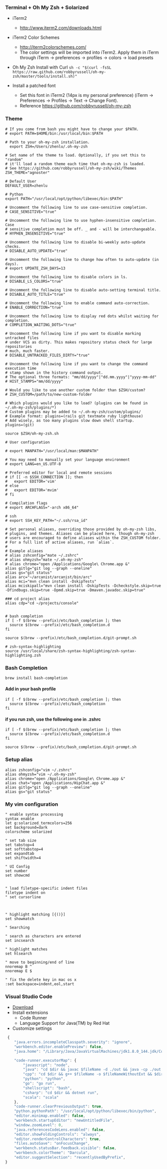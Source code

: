 ### Terminal + Oh My Zsh + Solarized
- iTerm2
  - http://www.iterm2.com/downloads.html
- iTerm2 Color Schemes
  - http://iterm2colorschemes.com/
  - The color settings will be imported into iTerm2. Apply them in iTerm through iTerm -> preferences -> profiles -> colors -> load presets

- Oh My Zsh
Install with Curl `sh -c "$(curl -fsSL https://raw.github.com/robbyrussell/oh-my-zsh/master/tools/install.sh)"`

- Install a patched font
  - Set this font in iTerm2 (14px is my personal preference) (iTerm -> Preferences -> Profiles -> Text -> Change Font).
  - Reference  https://github.com/robbyrussell/oh-my-zsh

### Theme
```
# If you come from bash you might have to change your $PATH.
# export PATH=$HOME/bin:/usr/local/bin:$PATH

# Path to your oh-my-zsh installation.
  export ZSH=/Users/zhenlu/.oh-my-zsh

# Set name of the theme to load. Optionally, if you set this to "random"
# it'll load a random theme each time that oh-my-zsh is loaded.
# See https://github.com/robbyrussell/oh-my-zsh/wiki/Themes
ZSH_THEME="agnoster"

# Default User
DEFAULT_USER=zhenlu

# Python
export PATH="/usr/local/opt/python/libexec/bin:$PATH"

# Uncomment the following line to use case-sensitive completion.
# CASE_SENSITIVE="true"

# Uncomment the following line to use hyphen-insensitive completion. Case
# sensitive completion must be off. _ and - will be interchangeable.
# HYPHEN_INSENSITIVE="true"

# Uncomment the following line to disable bi-weekly auto-update checks.
# DISABLE_AUTO_UPDATE="true"

# Uncomment the following line to change how often to auto-update (in days).
# export UPDATE_ZSH_DAYS=13

# Uncomment the following line to disable colors in ls.
# DISABLE_LS_COLORS="true"

# Uncomment the following line to disable auto-setting terminal title.
# DISABLE_AUTO_TITLE="true"

# Uncomment the following line to enable command auto-correction.
# ENABLE_CORRECTION="true"

# Uncomment the following line to display red dots whilst waiting for completion.
# COMPLETION_WAITING_DOTS="true"

# Uncomment the following line if you want to disable marking untracked files
# under VCS as dirty. This makes repository status check for large repositories
# much, much faster.
# DISABLE_UNTRACKED_FILES_DIRTY="true"

# Uncomment the following line if you want to change the command execution time
# stamp shown in the history command output.
# The optional three formats: "mm/dd/yyyy"|"dd.mm.yyyy"|"yyyy-mm-dd"
# HIST_STAMPS="mm/dd/yyyy"

# Would you like to use another custom folder than $ZSH/custom?
# ZSH_CUSTOM=/path/to/new-custom-folder

# Which plugins would you like to load? (plugins can be found in ~/.oh-my-zsh/plugins/*)
# Custom plugins may be added to ~/.oh-my-zsh/custom/plugins/
# Example format: plugins=(rails git textmate ruby lighthouse)
# Add wisely, as too many plugins slow down shell startup.
plugins=(git)

source $ZSH/oh-my-zsh.sh

# User configuration

# export MANPATH="/usr/local/man:$MANPATH"

# You may need to manually set your language environment
# export LANG=en_US.UTF-8

# Preferred editor for local and remote sessions
# if [[ -n $SSH_CONNECTION ]]; then
#   export EDITOR='vim'
# else
#   export EDITOR='mvim'
# fi

# Compilation flags
# export ARCHFLAGS="-arch x86_64"

# ssh
# export SSH_KEY_PATH="~/.ssh/rsa_id"

# Set personal aliases, overriding those provided by oh-my-zsh libs,
# plugins, and themes. Aliases can be placed here, though oh-my-zsh
# users are encouraged to define aliases within the ZSH_CUSTOM folder.
# For a full list of active aliases, run `alias`.
#
# Example aliases
# alias zshconfig="mate ~/.zshrc"
# alias ohmyzsh="mate ~/.oh-my-zsh"
# alias chrome="open /Applications/Google\ Chrome.app &"
alias gitlg="git log --graph --oneline"
alias gs="git status"
alias arc="~/arcanist/arcanist/bin/arc"
alias mci="mvn clean install -DskipTests"
alias mciskipall="mvn clean install -DskipTests -Dcheckstyle.skip=true -Dfindbugs.skip=true -Dpmd.skip=true -Dmaven.javadoc.skip=true"

### cd project alias
alias cdp="cd ~/projects/console"


# bash completion
if [ -f $(brew --prefix)/etc/bash_completion ]; then
  source $(brew --prefix)/etc/bash_completion.d
fi
 
source $(brew --prefix)/etc/bash_completion.d/git-prompt.sh

# zsh-syntax-highlighting
source /usr/local/share/zsh-syntax-highlighting/zsh-syntax-highlighting.zsh

```

### Bash Completion
```brew install bash-completion```
  
#### Add in your bash profile
```
if [ -f $(brew --prefix)/etc/bash_completion ]; then
  source $(brew --prefix)/etc/bash_completion
fi
```
#### if you run zsh, use the following one in .zshrc
```
if [ -f $(brew --prefix)/etc/bash_completion ]; then
  source $(brew --prefix)/etc/bash_completion.d
fi

source $(brew --prefix)/etc/bash_completion.d/git-prompt.sh
```

### Setup alias

```
alias zshconfig="vim ~/.zshrc"
alias ohmyzsh="vim ~/.oh-my-zsh"
alias chrome="open /Applications/Google\ Chrome.app &"
alias chat="open /Applications/HipChat.app &"
alias gitlg="git log --graph --oneline"
alias gs="git status"
```



### My vim configuration

```
" enable syntax processing
syntax enable
let g:solarized_termcolors=256
set background=dark
colorscheme solarized

" set tab size
set tabstop=4
set softtabstop=4
set expandtab
set shiftwidth=4

" UI Config
set number
set showcmd


" load filetype-specific indent files
filetype indent on      
" set cursorline



" highlight matching [{()}]
set showmatch           

" Searching
 
" search as characters are entered
set incsearch   
 
" highlight matches        
set hlsearch           

" move to beginning/end of line
nnoremap B ^
nnoremap E $

" fix the delete key in mac os x
:set backspace=indent,eol,start
```


### Visual Studio Code
- [Download](https://code.visualstudio.com/)
- Install extensions
  - Code Runner
  - Language Support for Java(TM) by Red Hat
- Customize settings
```javascript
 {
    "java.errors.incompleteClasspath.severity": "ignore",
    "workbench.editor.enablePreview": false,
    "java.home": "/Library/Java/JavaVirtualMachines/jdk1.8.0_144.jdk/Contents/Home",

    "code-runner.executorMap": {
        "javascript": "node",
        "java": "cd $dir && javac $fileName -d ./out && java -cp ./out $fileNameWithoutExt",
        "cpp": "cd $dir && g++ $fileName -o $fileNameWithoutExt && $dir$fileNameWithoutExt",
        "python": "python",
        "go": "go run",
        "shellscript": "bash",
        "csharp": "cd $dir && dotnet run",
        "scala": "scala"
    },
    "code-runner.clearPreviousOutput": true,
    "python.pythonPath": "/usr/local/opt/python/libexec/bin/python",
    "editor.minimap.enabled": false,
    "workbench.startupEditor": "newUntitledFile",
    "window.zoomLevel": 0,
    "java.referencesCodeLens.enabled": false,
    "editor.showFoldingControls": "always",
    "editor.renderControlCharacters": true,
    "files.autoSave": "onFocusChange",
    "workbench.statusBar.feedback.visible": false,
    "workbench.colorTheme": "Darcula",
    "editor.suggestSelection": "recentlyUsedByPrefix",
}

```
